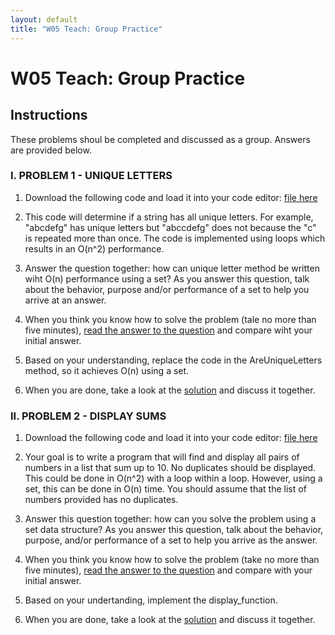 ```yaml
---
layout: default
title: "W05 Teach: Group Practice"
---
```


# W05 Teach: Group Practice

## Instructions
These problems shoul be completed and discussed as a group. Answers are provided below.

### I. PROBLEM 1 - UNIQUE LETTERS
  1. Download the following code and load it into your code editor: [file here]()
   
  2. This code will determine if a string has all unique letters. For example, "abcdefg" has unique letters but "abccdefg" does not because the "c" is repeated more than once. The code is implemented using loops which results in an O(n^2) performance.
   
  3. Answer the question together: how can unique letter method be written wiht O(n) performance using a set? As you answer this question, talk about the behavior, purpose and/or performance of a set to help you arrive at an answer.
  
  4.  When you think you know how to solve the problem (tale no more than five minutes), [read the answer to the question]() and compare wiht your initial answer.
   
  5. Based on your understanding, replace the code in the AreUniqueLetters method, so it achieves O(n) using a set.
   
  6. When you are done, take a look at the [solution]() and discuss it together.

### II. PROBLEM 2 - DISPLAY SUMS
  1. Download the following code and load it into your code editor: [file here]()
   
  2. Your goal is to write a program that will find and display all pairs of numbers in a list that sum up to 10. No duplicates should be displayed. This could be done in O(n^2) with a loop within a loop. However, using a set, this can be done in O(n) time. You should assume that the list of numbers provided has no duplicates.
    
  3. Answer this question together: how can you solve the problem using a set data structure? As you answer this question, talk about the behavior, purpose, and/or performance of a set to help you arrive as the answer.
   
  4. When you think you know how to solve the problem (take no more than five minutes), [read the answer to the question]() and compare with your initial answer.
   
  5. Based on your undertanding, implement the display_function.
   
  6. When you are done, take a look at the [solution]() and discuss it together.  


